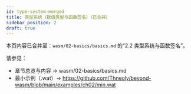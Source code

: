 ```yaml
---
id: type-system-merged
title: 类型系统（数值类型与函数签名）（已合并）
sidebar_position: 2
draft: true
---
```

本页内容已合并至：`wasm/02-basics/basics.md` 的“2.2 类型系统与函数签名”。

请参见：
- 章节总览与内容 → wasm/02-basics/basics.md
- 最小示例（.wat）→ https://github.com/Thneoly/beyond-wasm/blob/main/examples/ch02/min.wat
